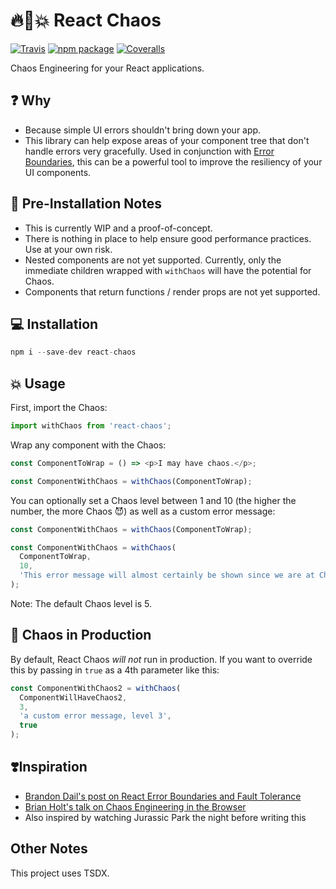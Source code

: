 # 🔥🐒💥 React Chaos

[![Travis][build-badge]][build]
[![npm package][npm-badge]][npm]
[![Coveralls][coveralls-badge]][coveralls]

Chaos Engineering for your React applications.

[build-badge]: https://img.shields.io/travis/jchiatt/react-chaos/master.png?style=flat-square
[build]: https://travis-ci.org/jchiatt/react-chaos
[npm-badge]: https://img.shields.io/npm/v/npm-package.png?style=flat-square
[npm]: https://www.npmjs.org/package/react-chaos
[coveralls-badge]: https://coveralls.io/repos/github/jchiatt/react-chaos/badge.svg?branch=master
[coveralls]: https://coveralls.io/github/jchiatt/react-chaos?branch=master

## ❓ Why

- Because simple UI errors shouldn't bring down your app.
- This library can help expose areas of your component tree that don't handle errors very gracefully. Used in conjunction with [Error Boundaries](https://reactjs.org/docs/error-boundaries.html), this can be a powerful tool to improve the resiliency of your UI components.

## 🛑 Pre-Installation Notes

- This is currently WIP and a proof-of-concept.
- There is nothing in place to help ensure good performance practices. Use at your own risk.
- Nested components are not yet supported. Currently, only the immediate children wrapped with `withChaos` will have the potential for Chaos.
- Components that return functions / render props are not yet supported.

## 💻 Installation

```js
npm i --save-dev react-chaos
```

## 💥 Usage

First, import the Chaos:

```js
import withChaos from 'react-chaos';
```

Wrap any component with the Chaos:

```js
const ComponentToWrap = () => <p>I may have chaos.</p>;

const ComponentWithChaos = withChaos(ComponentToWrap);
```

You can optionally set a Chaos level between 1 and 10 (the higher the number, the more Chaos 😈) as well as a custom error message:

```js
const ComponentWithChaos = withChaos(ComponentToWrap);

const ComponentWithChaos = withChaos(
  ComponentToWrap,
  10,
  'This error message will almost certainly be shown since we are at Chaos level 10.'
);
```

Note: The default Chaos level is 5.

## 🐒 Chaos in Production

By default, React Chaos _will not_ run in production. If you want to override this by passing in `true` as a 4th parameter like this:

```js
const ComponentWithChaos2 = withChaos(
  ComponentWillHaveChaos2,
  3,
  'a custom error message, level 3',
  true
);
```

## ❣️Inspiration

- [Brandon Dail's post on React Error Boundaries and Fault Tolerance](https://aweary.dev/fault-tolerance-react/)
- [Brian Holt's talk on Chaos Engineering in the Browser](https://www.youtube.com/watch?v=A4_rRj-4Mv0)
- Also inspired by watching Jurassic Park the night before writing this

## Other Notes

This project uses TSDX.

